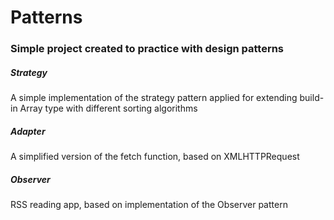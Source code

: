 # Patterns
### Simple project created to practice with design patterns

##### Strategy
A simple implementation of the strategy pattern applied for extending build-in Array type with different sorting algorithms

##### Adapter
A simplified version of the fetch function, based on XMLHTTPRequest 

##### Observer
RSS reading app, based on implementation of the Observer pattern
